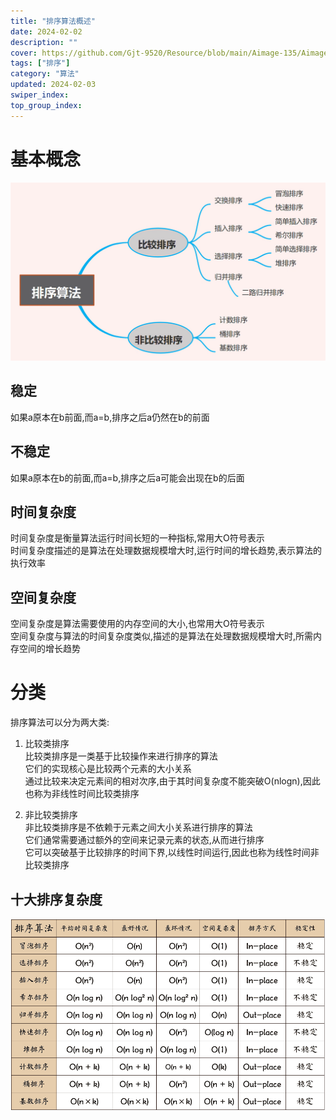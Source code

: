 ```yaml
---
title: "排序算法概述"
date: 2024-02-02
description: ""
cover: https://github.com/Gjt-9520/Resource/blob/main/Aimage-135/Aimage37.jpg?raw=true
tags: ["排序"]
category: "算法"
updated: 2024-02-03
swiper_index:
top_group_index:
---
```


# 基本概念

![十大排序算法](../images/十大排序算法.png)

## 稳定 

如果a原本在b前面,而a=b,排序之后a仍然在b的前面

## 不稳定       

如果a原本在b的前面,而a=b,排序之后a可能会出现在b的后面

## 时间复杂度       

时间复杂度是衡量算法运行时间长短的一种指标,常用大O符号表示      
时间复杂度描述的是算法在处理数据规模增大时,运行时间的增长趋势,表示算法的执行效率      

## 空间复杂度      

空间复杂度是算法需要使用的内存空间的大小,也常用大O符号表示      
空间复杂度与算法的时间复杂度类似,描述的是算法在处理数据规模增大时,所需内存空间的增长趋势     

# 分类

排序算法可以分为两大类: 

1. 比较类排序    
比较类排序是一类基于比较操作来进行排序的算法    
它们的实现核心是比较两个元素的大小关系       
通过比较来决定元素间的相对次序,由于其时间复杂度不能突破O(nlogn),因此也称为非线性时间比较类排序

2. 非比较类排序      
非比较类排序是不依赖于元素之间大小关系进行排序的算法        
它们通常需要通过额外的空间来记录元素的状态,从而进行排序    
它可以突破基于比较排序的时间下界,以线性时间运行,因此也称为线性时间非比较类排序   

## 十大排序复杂度

![十大排序复杂度](../images/十大排序算法复杂度.png)